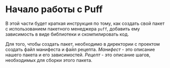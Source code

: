 # Начало работы с Puff
В этой части будет краткая инструкция по тому, как создать свой пакет с использованием пакетного менеджера `puff`, добавить ему зависимость в виде библиотеки и скомпилировать код.

Для того, чтобы создать пакет, необходимо в директории с проектом создать файл манифеста и файл рецепта.
*Манифест* - это описание нашего пакета и его зависимостей.
*Рецепт* - это описание шагов, необходимых для сборки этого пакета.
